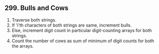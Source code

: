 ## 299. Bulls and Cows

1. Traverse both strings.
2. If 'i'th characters of both strings are same, increment bulls.
3. Else, increment digit count in particular digit-counting arrays for both strings.
4. Count the number of cows as sum of minimum of digit counts for both the arrays.
